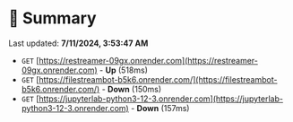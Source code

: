 # 📖 Summary
Last updated: **7/11/2024, 3:53:47 AM**

- `GET` [https://restreamer-09gx.onrender.com](https://restreamer-09gx.onrender.com) - **Up** (518ms)
- `GET` [https://filestreambot-b5k6.onrender.com/](https://filestreambot-b5k6.onrender.com/) - **Down** (150ms)
- `GET` [https://jupyterlab-python3-12-3.onrender.com](https://jupyterlab-python3-12-3.onrender.com) - **Down** (157ms)
